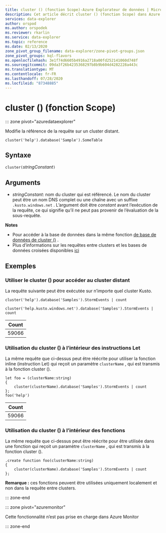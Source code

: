 ```yaml
---
title: cluster () (fonction Scope)-Azure Explorateur de données | Microsoft Docs
description: Cet article décrit cluster () (fonction Scope) dans Azure Explorateur de données.
services: data-explorer
author: orspod
ms.author: orspodek
ms.reviewer: rkarlin
ms.service: data-explorer
ms.topic: reference
ms.date: 02/13/2020
zone_pivot_group_filename: data-explorer/zone-pivot-groups.json
zone_pivot_groups: kql-flavors
ms.openlocfilehash: 3e1f74d6605b4916a2718a00fd252141060d748f
ms.sourcegitcommit: 09da3f26b4235368297b8b9b604d4282228a443c
ms.translationtype: MT
ms.contentlocale: fr-FR
ms.lasthandoff: 07/28/2020
ms.locfileid: "87348885"
---
```

# <a name="cluster-scope-function"></a>cluster () (fonction Scope)

::: zone pivot="azuredataexplorer"

Modifie la référence de la requête sur un cluster distant. 

```kusto
cluster('help').database('Sample').SomeTable
```

## <a name="syntax"></a>Syntaxe

`cluster(`*stringConstant*`)`

## <a name="arguments"></a>Arguments

* *stringConstant*: nom du cluster qui est référencé. Le nom du cluster peut être un nom DNS complet ou une chaîne avec un suffixe `.kusto.windows.net` . L’argument doit être _constant_ avant l’exécution de la requête, ce qui signifie qu’il ne peut pas provenir de l’évaluation de la sous-requête.

**Notes**

* Pour accéder à la base de données dans la même fonction [de base de données de cluster ()](databasefunction.md) .
* Plus d’informations sur les requêtes entre clusters et les bases de données croisées disponibles [ici](cross-cluster-or-database-queries.md)  

## <a name="examples"></a>Exemples

### <a name="use-cluster-to-access-remote-cluster"></a>Utiliser le cluster () pour accéder au cluster distant 

La requête suivante peut être exécutée sur n’importe quel cluster Kusto.

```kusto
cluster('help').database('Samples').StormEvents | count

cluster('help.kusto.windows.net').database('Samples').StormEvents | count  
```

|Count|
|---|
|59066|

### <a name="use-cluster-inside-let-statements"></a>Utilisation du cluster () à l’intérieur des instructions Let 

La même requête que ci-dessus peut être réécrite pour utiliser la fonction inline (instruction Let) qui reçoit un paramètre `clusterName` , qui est transmis à la fonction cluster ().

```kusto
let foo = (clusterName:string)
{
    cluster(clusterName).database('Samples').StormEvents | count
};
foo('help')
```

|Count|
|---|
|59066|

### <a name="use-cluster-inside-functions"></a>Utilisation du cluster () à l’intérieur des fonctions 

La même requête que ci-dessus peut être réécrite pour être utilisée dans une fonction qui reçoit un paramètre `clusterName` , qui est transmis à la fonction cluster ().

```kusto
.create function foo(clusterName:string)
{
    cluster(clusterName).database('Samples').StormEvents | count
};
```

**Remarque :** ces fonctions peuvent être utilisées uniquement localement et non dans la requête entre clusters.

::: zone-end

::: zone pivot="azuremonitor"

Cette fonctionnalité n’est pas prise en charge dans Azure Monitor

::: zone-end
